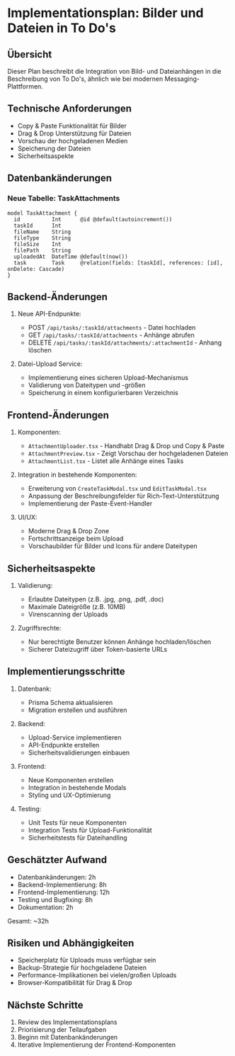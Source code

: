 # Implementationsplan: Bilder und Dateien in To Do's

## Übersicht
Dieser Plan beschreibt die Integration von Bild- und Dateianhängen in die Beschreibung von To Do's, ähnlich wie bei modernen Messaging-Plattformen.

## Technische Anforderungen
- Copy & Paste Funktionalität für Bilder
- Drag & Drop Unterstützung für Dateien
- Vorschau der hochgeladenen Medien
- Speicherung der Dateien
- Sicherheitsaspekte

## Datenbankänderungen
### Neue Tabelle: TaskAttachments
```prisma
model TaskAttachment {
  id          Int      @id @default(autoincrement())
  taskId      Int
  fileName    String
  fileType    String
  fileSize    Int
  filePath    String
  uploadedAt  DateTime @default(now())
  task        Task     @relation(fields: [taskId], references: [id], onDelete: Cascade)
}
```

## Backend-Änderungen
1. Neue API-Endpunkte:
   - POST `/api/tasks/:taskId/attachments` - Datei hochladen
   - GET `/api/tasks/:taskId/attachments` - Anhänge abrufen
   - DELETE `/api/tasks/:taskId/attachments/:attachmentId` - Anhang löschen

2. Datei-Upload Service:
   - Implementierung eines sicheren Upload-Mechanismus
   - Validierung von Dateitypen und -größen
   - Speicherung in einem konfigurierbaren Verzeichnis

## Frontend-Änderungen
1. Komponenten:
   - `AttachmentUploader.tsx` - Handhabt Drag & Drop und Copy & Paste
   - `AttachmentPreview.tsx` - Zeigt Vorschau der hochgeladenen Dateien
   - `AttachmentList.tsx` - Listet alle Anhänge eines Tasks

2. Integration in bestehende Komponenten:
   - Erweiterung von `CreateTaskModal.tsx` und `EditTaskModal.tsx`
   - Anpassung der Beschreibungsfelder für Rich-Text-Unterstützung
   - Implementierung der Paste-Event-Handler

3. UI/UX:
   - Moderne Drag & Drop Zone
   - Fortschrittsanzeige beim Upload
   - Vorschaubilder für Bilder und Icons für andere Dateitypen

## Sicherheitsaspekte
1. Validierung:
   - Erlaubte Dateitypen (z.B. .jpg, .png, .pdf, .doc)
   - Maximale Dateigröße (z.B. 10MB)
   - Virenscanning der Uploads

2. Zugriffsrechte:
   - Nur berechtigte Benutzer können Anhänge hochladen/löschen
   - Sicherer Dateizugriff über Token-basierte URLs

## Implementierungsschritte
1. Datenbank:
   - Prisma Schema aktualisieren
   - Migration erstellen und ausführen

2. Backend:
   - Upload-Service implementieren
   - API-Endpunkte erstellen
   - Sicherheitsvalidierungen einbauen

3. Frontend:
   - Neue Komponenten erstellen
   - Integration in bestehende Modals
   - Styling und UX-Optimierung

4. Testing:
   - Unit Tests für neue Komponenten
   - Integration Tests für Upload-Funktionalität
   - Sicherheitstests für Dateihandling

## Geschätzter Aufwand
- Datenbankänderungen: 2h
- Backend-Implementierung: 8h
- Frontend-Implementierung: 12h
- Testing und Bugfixing: 8h
- Dokumentation: 2h

Gesamt: ~32h

## Risiken und Abhängigkeiten
- Speicherplatz für Uploads muss verfügbar sein
- Backup-Strategie für hochgeladene Dateien
- Performance-Implikationen bei vielen/großen Uploads
- Browser-Kompatibilität für Drag & Drop

## Nächste Schritte
1. Review des Implementationsplans
2. Priorisierung der Teilaufgaben
3. Beginn mit Datenbankänderungen
4. Iterative Implementierung der Frontend-Komponenten 